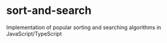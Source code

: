 # sort-and-search
Implementation of popular sorting and searching algorithms in JavaScript/TypeScript
